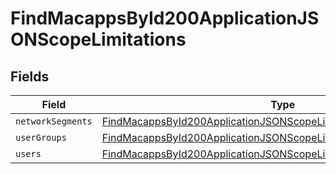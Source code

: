 # FindMacappsById200ApplicationJSONScopeLimitations


## Fields

| Field                                                                                                                                                             | Type                                                                                                                                                              | Required                                                                                                                                                          | Description                                                                                                                                                       |
| ----------------------------------------------------------------------------------------------------------------------------------------------------------------- | ----------------------------------------------------------------------------------------------------------------------------------------------------------------- | ----------------------------------------------------------------------------------------------------------------------------------------------------------------- | ----------------------------------------------------------------------------------------------------------------------------------------------------------------- |
| `networkSegments`                                                                                                                                                 | [FindMacappsById200ApplicationJSONScopeLimitationsNetworkSegments](../../models/operations/findmacappsbyid200applicationjsonscopelimitationsnetworksegments.md)[] | :heavy_minus_sign:                                                                                                                                                | N/A                                                                                                                                                               |
| `userGroups`                                                                                                                                                      | [FindMacappsById200ApplicationJSONScopeLimitationsUserGroups](../../models/operations/findmacappsbyid200applicationjsonscopelimitationsusergroups.md)[]           | :heavy_minus_sign:                                                                                                                                                | N/A                                                                                                                                                               |
| `users`                                                                                                                                                           | [FindMacappsById200ApplicationJSONScopeLimitationsUsers](../../models/operations/findmacappsbyid200applicationjsonscopelimitationsusers.md)[]                     | :heavy_minus_sign:                                                                                                                                                | N/A                                                                                                                                                               |
